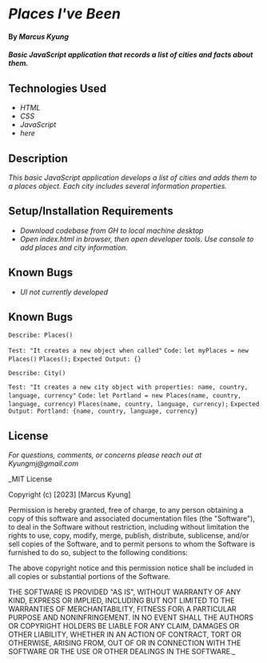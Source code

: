 # _Places I've Been_

#### By _**Marcus Kyung**_

#### _Basic JavaScript application that records a list of cities and facts about them._

## Technologies Used

* _HTML_
* _CSS_
* _JavaScript_
* _here_

## Description

_This basic JavaScript application develops a list of cities and adds them to a places object. Each city includes several information properties._

## Setup/Installation Requirements

* _Download codebase from GH to local machine desktop_
* _Open index.html in browser, then open developer tools. Use console to add places and city information._


## Known Bugs

* _UI not currently developed_

## Known Bugs
```Describe: Places()```

```Test: "It creates a new object when called"```
```Code:```
```let myPlaces = new Places()```
```Places();```
```Expected Output: {} ```

```Describe: City()```

```Test: "It creates a new city object with properties: name, country, language, currency"```
```Code:```
```let Portland = new Places(name, country, language, currency)```
```Places(name, country, language, currency);```
```Expected Output: Portland: {name, country, language, currency} ```

## License

_For questions, comments, or concerns please reach out at Kyungmj@gmail.com_

_MIT License

Copyright (c) [2023] [Marcus Kyung]

Permission is hereby granted, free of charge, to any person obtaining a copy of this software and associated documentation files (the "Software"), to deal
in the Software without restriction, including without limitation the rights to use, copy, modify, merge, publish, distribute, sublicense, and/or sell copies of the Software, and to permit persons to whom the Software is furnished to do so, subject to the following conditions: 

The above copyright notice and this permission notice shall be included in all copies or substantial portions of the Software.

THE SOFTWARE IS PROVIDED "AS IS", WITHOUT WARRANTY OF ANY KIND, EXPRESS OR IMPLIED, INCLUDING BUT NOT LIMITED TO THE WARRANTIES OF MERCHANTABILITY, FITNESS FOR\ A PARTICULAR PURPOSE AND NONINFRINGEMENT. IN NO EVENT SHALL THE AUTHORS OR COPYRIGHT HOLDERS BE LIABLE FOR ANY CLAIM, DAMAGES OR OTHER LIABILITY, WHETHER IN AN ACTION OF CONTRACT, TORT OR OTHERWISE, ARISING FROM, OUT OF OR IN CONNECTION WITH THE SOFTWARE OR THE USE OR OTHER DEALINGS IN THE SOFTWARE._